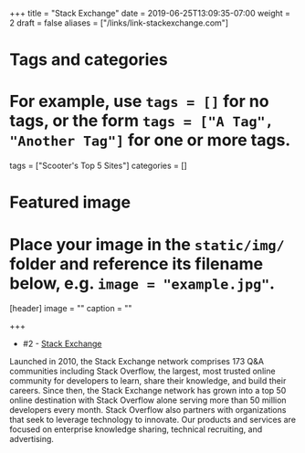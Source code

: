 +++
title = "Stack Exchange"
date = 2019-06-25T13:09:35-07:00
weight = 2
draft = false
aliases = ["/links/link-stackexchange.com"]
# Tags and categories
# For example, use `tags = []` for no tags, or the form `tags = ["A Tag", "Another Tag"]` for one or more tags.
tags = ["Scooter's Top 5 Sites"]
categories = []

# Featured image
# Place your image in the `static/img/` folder and reference its filename below, e.g. `image = "example.jpg"`.
[header]
image = ""
caption = ""

+++
- \#2 - [Stack Exchange](https://stackexchange.com/sites#)


Launched in 2010, the Stack Exchange network comprises 173 Q&A communities including Stack Overflow, the largest, most trusted online community for developers to learn, share their knowledge, and build their careers. Since then, the Stack Exchange network has grown into a top 50 online destination with Stack Overflow alone serving more than 50 million developers every month. Stack Overflow also partners with organizations that seek to leverage technology to innovate. Our products and services are focused on enterprise knowledge sharing, technical recruiting, and advertising.
